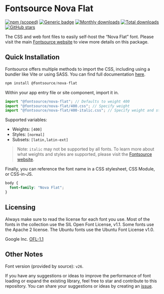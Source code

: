 # Fontsource Nova Flat

[![npm (scoped)](https://img.shields.io/npm/v/@fontsource/nova-flat?color=brightgreen)](https://www.npmjs.com/package/@fontsource/nova-flat) [![Generic badge](https://img.shields.io/badge/fontsource-passing-brightgreen)](https://github.com/fontsource/fontsource) [![Monthly downloads](https://badgen.net/npm/dm/@fontsource/nova-flat)](https://github.com/fontsource/fontsource) [![Total downloads](https://badgen.net/npm/dt/@fontsource/nova-flat)](https://github.com/fontsource/fontsource) [![GitHub stars](https://img.shields.io/github/stars/fontsource/fontsource.svg?style=social&label=Star)](https://github.com/fontsource/fontsource/stargazers)

The CSS and web font files to easily self-host the “Nova Flat” font. Please visit the main [Fontsource website](https://fontsource.org/fonts/nova-flat) to view more details on this package.

## Quick Installation

Fontsource offers multiple methods to import the CSS, including using a bundler like Vite or using SASS. You can find full documentation [here](https://fontsource.org/docs/getting-started/introduction).

```javascript
npm install @fontsource/nova-flat
```

Within your app entry file or site component, import it in.

```javascript
import "@fontsource/nova-flat"; // Defaults to weight 400
import "@fontsource/nova-flat/400.css"; // Specify weight
import "@fontsource/nova-flat/400-italic.css"; // Specify weight and style
```

Supported variables:
- Weights: `[400]`
- Styles: `[normal]`
- Subsets: `[latin,latin-ext]`

> Note: `italic` may not be supported by all fonts. To learn more about what weights and styles are supported, please visit the [Fontsource website](https://fontsource.org/fonts/nova-flat).

Finally, you can reference the font name in a CSS stylesheet, CSS Module, or CSS-in-JS.

```css
body {
  font-family: "Nova Flat";
}
```

## Licensing
Always make sure to read the license for each font you use. Most of the fonts in the collection use the SIL Open Font License, v1.1. Some fonts use the Apache 2 license. The Ubuntu fonts use the Ubuntu Font License v1.0.

Google Inc.
[OFL-1.1](http://scripts.sil.org/OFL)

## Other Notes
Font version (provided by source): `v26`.

If you have any suggestions or ideas to improve the performance of font loading or expand the existing library, feel free to star and contribute to this repository. You can share your suggestions or ideas by creating an [issue](https://github.com/fontsource/fontsource/issues).